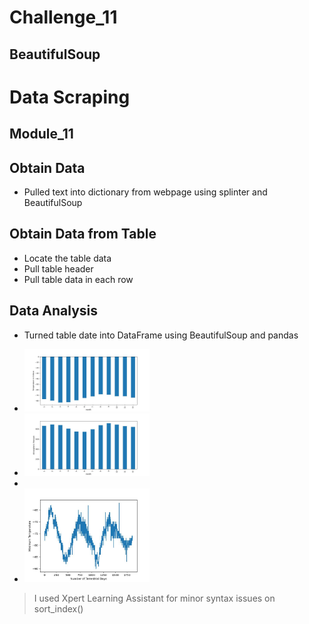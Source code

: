 # Challenge_11
**BeautifulSoup**
-------------------

# **Data Scraping**

**Module_11**
-------------


**Obtain Data** 
---------------------

+ Pulled text into dictionary from webpage using splinter and BeautifulSoup


**Obtain Data from Table** 
------------------------

- Locate the table data 
- Pull table header <th>  
- Pull table data in each row <td>  

**Data Analysis**
----------------------

- Turned table date into DataFrame using BeautifulSoup and pandas
- <img src="./Starter_Code/martian_temp.jpeg" alt="Martian Temperature" width="200"/>

- <img src="./Starter_Code/atm_press.jpeg" alt="Atmospheric Pressure" width="200"/>
- 
- <img src="./Starter_Code/terrestrial_days_in_martian.jpeg" alt="Earth Days to Martian" width="200"/>

>I used Xpert Learning Assistant for minor syntax issues on sort_index()
>
>
>
>
